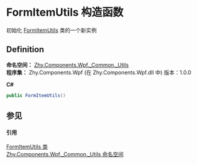 # FormItemUtils 构造函数


初始化 <a href="693ae606-5dd1-a00d-e872-1fcde6ed3922">FormItemUtils</a> 类的一个新实例



## Definition
**命名空间：** <a href="8867d254-dcf3-0e20-11fe-18a064d1396a">Zhy.Components.Wpf._Common._Utils</a>  
**程序集：** Zhy.Components.Wpf (在 Zhy.Components.Wpf.dll 中) 版本：1.0.0

**C#**
``` C#
public FormItemUtils()
```



## 参见


#### 引用
<a href="693ae606-5dd1-a00d-e872-1fcde6ed3922">FormItemUtils 类</a>  
<a href="8867d254-dcf3-0e20-11fe-18a064d1396a">Zhy.Components.Wpf._Common._Utils 命名空间</a>  
